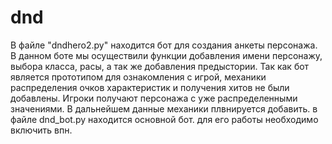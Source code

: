 # dnd
В файле "dndhero2.py" находится бот для создания анкеты персонажа. В данном боте мы осуществили функции добавления имени персонажу, выбора класса, расы, а так же добавления предыстории. Так как бот является прототипом для ознакомления с игрой, механики распределения очков характеристик и получения хитов не были добавлены. Игроки получают персонажа с уже распределенными значениями. В дальнейшем данные механики плвнируется добавить. 
в файле dnd_bot.py находится основной бот. для его работы необходимо включить впн. 
